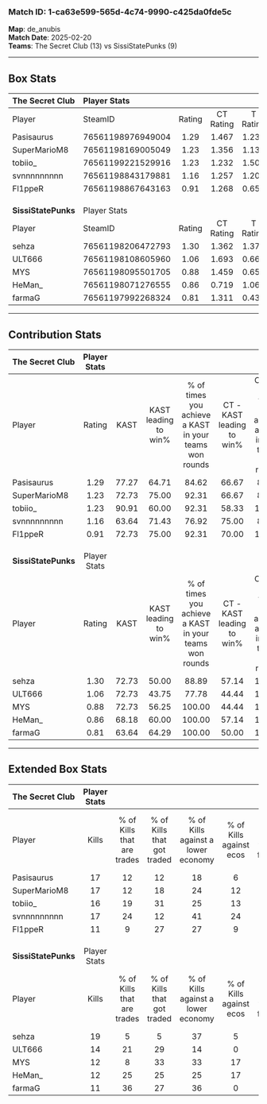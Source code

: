 ### Match ID: 1-ca63e599-565d-4c74-9990-c425da0fde5c  
**Map**: de_anubis  
**Match Date**: 2025-02-20  
**Teams**: The Secret Club (13) vs SissiStatePunks (9)  

---  

## Box Stats  

| **The Secret Club** | Player Stats      |        |           |          |       |      |       |         |        |      |     |
| :- | :- | :-: | :-: | :-: | :-: | :-: | :-: | :-: | :-: | :-: | :-: |
| Player              | SteamID           | Rating | CT Rating | T Rating | KAST  | ADR  | Kills | Assists | Deaths | K/D  | HS% |
| Pasisaurus          | 76561198976949004 |  1.29  |   1.467   |  1.238   | 77.27 | 83.6 |  17   |    4    |   12   | 1.42 | 64  |
| SuperMarioM8        | 76561198169005049 |  1.23  |   1.356   |  1.130   | 72.73 | 76.7 |  17   |    3    |   12   | 1.42 | 64  |
| tobiio_             | 76561199221529916 |  1.23  |   1.232   |  1.500   | 90.91 | 78.7 |  16   |    3    |   16   | 1.00 | 81  |
| svnnnnnnnnn         | 76561198843179881 |  1.16  |   1.257   |  1.203   | 63.64 | 83.6 |  17   |    3    |   13   | 1.31 | 23  |
| Fl1ppeR             | 76561198867643163 |  0.91  |   1.268   |  0.654   | 72.73 | 69.4 |  11   |    7    |   15   | 0.73 | 63  |
|                     |                   |        |           |          |       |      |       |         |        |      |     |
|                     |                   |        |           |          |       |      |       |         |        |      |     |
|                     |                   |        |           |          |       |      |       |         |        |      |     |
| **SissiStatePunks** | Player Stats      |        |           |          |       |      |       |         |        |      |     |
| Player              | SteamID           | Rating | CT Rating | T Rating | KAST  | ADR  | Kills | Assists | Deaths | K/D  | HS% |
| sehza               | 76561198206472793 |  1.30  |   1.362   |  1.375   | 72.73 | 93.1 |  19   |    5    |   15   | 1.27 | 52  |
| ULT666              | 76561198108605960 |  1.06  |   1.693   |  0.666   | 72.73 | 85.1 |  14   |    7    |   16   | 0.88 | 21  |
| MYS                 | 76561198095501705 |  0.88  |   1.459   |  0.659   | 72.73 | 50.9 |  12   |    3    |   15   | 0.80 | 16  |
| HeMan_              | 76561198071276555 |  0.86  |   0.719   |  1.061   | 68.18 | 67.8 |  12   |   10    |   18   | 0.67 | 33  |
| farmaG              | 76561197992268324 |  0.81  |   1.311   |  0.430   | 63.64 | 48.6 |  11   |    7    |   14   | 0.79 | 36  |
---  

## Contribution Stats  

| **The Secret Club** | Player Stats |       |                      |                                                        |                           |                                                             |                          |                                                            |
| :- | :-: | :-: | :-: | :-: | :-: | :-: | :-: | :-: |
| Player              |    Rating    | KAST  | KAST leading to win% | % of times you achieve a KAST in your teams won rounds | CT - KAST leading to win% | CT - % of times you achieve a KAST in your teams won rounds | T - KAST leading to win% | T - % of times you achieve a KAST in your teams won rounds |
| Pasisaurus          |     1.29     | 77.27 |        64.71         |                         84.62                          |           66.67           |                            85.71                            |          62.50           |                           83.33                            |
| SuperMarioM8        |     1.23     | 72.73 |        75.00         |                         92.31                          |           66.67           |                            85.71                            |          85.71           |                           100.00                           |
| tobiio_             |     1.23     | 90.91 |        60.00         |                         92.31                          |           58.33           |                           100.00                            |          62.50           |                           83.33                            |
| svnnnnnnnnn         |     1.16     | 63.64 |        71.43         |                         76.92                          |           75.00           |                            85.71                            |          66.67           |                           66.67                            |
| Fl1ppeR             |     0.91     | 72.73 |        75.00         |                         92.31                          |           70.00           |                           100.00                            |          83.33           |                           83.33                            |
|                     |              |       |                      |                                                        |                           |                                                             |                          |                                                            |
|                     |              |       |                      |                                                        |                           |                                                             |                          |                                                            |
|                     |              |       |                      |                                                        |                           |                                                             |                          |                                                            |
| **SissiStatePunks** | Player Stats |       |                      |                                                        |                           |                                                             |                          |                                                            |
| Player              |    Rating    | KAST  | KAST leading to win% | % of times you achieve a KAST in your teams won rounds | CT - KAST leading to win% | CT - % of times you achieve a KAST in your teams won rounds | T - KAST leading to win% | T - % of times you achieve a KAST in your teams won rounds |
| sehza               |     1.30     | 72.73 |        50.00         |                         88.89                          |           57.14           |                           100.00                            |          44.44           |                           80.00                            |
| ULT666              |     1.06     | 72.73 |        43.75         |                         77.78                          |           44.44           |                           100.00                            |          42.86           |                           60.00                            |
| MYS                 |     0.88     | 72.73 |        56.25         |                         100.00                         |           44.44           |                           100.00                            |          71.43           |                           100.00                           |
| HeMan_              |     0.86     | 68.18 |        60.00         |                         100.00                         |           57.14           |                           100.00                            |          62.50           |                           100.00                           |
| farmaG              |     0.81     | 63.64 |        64.29         |                         100.00                         |           50.00           |                           100.00                            |          83.33           |                           100.00                           |
---  

## Extended Box Stats  

| **The Secret Club** | Player Stats |                            |                            |                                    |                         |                              |                                 |        |                             |                                     |                          |                               |                            |
| :- | :-: | :-: | :-: | :-: | :-: | :-: | :-: | :-: | :-: | :-: | :-: | :-: | :-: |
| Player              |    Kills     | % of Kills that are trades | % of Kills that got traded | % of Kills against a lower economy | % of Kills against ecos | % of Kills that are flawless | % of Kills that are close duels | Deaths | % of Deaths that get traded | % of Deaths against a lower economy | % of Deaths against ecos | % of Deaths that are flawless | % of Deaths that are close |
| Pasisaurus          |      17      |             12             |             12             |                 18                 |            6            |              59              |                6                |   12   |             25              |                 17                  |            0             |              58               |             0              |
| SuperMarioM8        |      17      |             12             |             18             |                 24                 |           12            |              65              |                6                |   12   |              8              |                 33                  |            8             |              58               |             0              |
| tobiio_             |      16      |             19             |             31             |                 25                 |           13            |              75              |               13                |   16   |             31              |                 19                  |            6             |              75               |             0              |
| svnnnnnnnnn         |      17      |             24             |             12             |                 41                 |           24            |              71              |                0                |   13   |             23              |                 23                  |            8             |              54               |             8              |
| Fl1ppeR             |      11      |             9              |             27             |                 27                 |            9            |              55              |                9                |   15   |             20              |                 27                  |            7             |              53               |             7              |
|                     |              |                            |                            |                                    |                         |                              |                                 |        |                             |                                     |                          |                               |                            |
|                     |              |                            |                            |                                    |                         |                              |                                 |        |                             |                                     |                          |                               |                            |
|                     |              |                            |                            |                                    |                         |                              |                                 |        |                             |                                     |                          |                               |                            |
| **SissiStatePunks** | Player Stats |                            |                            |                                    |                         |                              |                                 |        |                             |                                     |                          |                               |                            |
| Player              |    Kills     | % of Kills that are trades | % of Kills that got traded | % of Kills against a lower economy | % of Kills against ecos | % of Kills that are flawless | % of Kills that are close duels | Deaths | % of Deaths that get traded | % of Deaths against a lower economy | % of Deaths against ecos | % of Deaths that are flawless | % of Deaths that are close |
| sehza               |      19      |             5              |             5              |                 37                 |            5            |              53              |                0                |   15   |             20              |                 13                  |            0             |              80               |             7              |
| ULT666              |      14      |             21             |             29             |                 14                 |            0            |              71              |                0                |   16   |             19              |                 19                  |            0             |              44               |             13             |
| MYS                 |      12      |             8              |             33             |                 33                 |           17            |              42              |               17                |   15   |             40              |                 13                  |            7             |              67               |             0              |
| HeMan_              |      12      |             25             |             25             |                 25                 |           17            |              67              |                0                |   18   |             11              |                 22                  |            6             |              61               |             6              |
| farmaG              |      11      |             36             |             27             |                 36                 |            0            |              73              |                0                |   14   |              7              |                 14                  |            0             |              79               |             7              |
